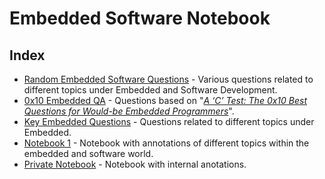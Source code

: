 # Embedded Software Notebook

## Index

* [Random Embedded Software Questions](QA1.md) - Various questions related to different topics under Embedded and Software Development.
* [0x10 Embedded QA](0x10QA.md) - Questions based on "*[A ‘C’ Test: The 0x10 Best Questions for Would-be Embedded Programmers](https://rmbconsulting.us/publications/a-c-test-the-0x10-best-questions-for-would-be-embedded-programmers/)*".
* [Key Embedded Questions](KeyQAs.md) - Questions related to different topics under Embedded.
* [Notebook 1](Notebook1.md) - Notebook with annotations of different topics within the embedded and software world.
* [Private Notebook](PrivateNotebook/README.md) - Notebook with internal anotations.